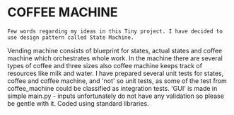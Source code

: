 # COFFEE MACHINE
    Few words regarding my ideas in this Tiny project. I have decided to use design pattern called State Machine.
Vending machine consists of blueprint for states, actual states and coffee machine which orchestrates whole work.
In the machine there are several types of coffee and three sizes also coffee machine keeps track of resources like milk
and water. I have prepared several unit tests for states, coffee and coffee machine, and 'not' so unit tests,
as some of the test from coffee_machine could be classified as integration tests.
'GUI' is made in simple main.py - inputs unfortunately do not have any validation so please be gentle with it.
Coded using standard libraries.

